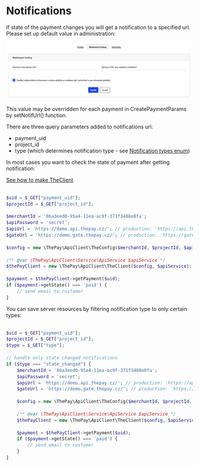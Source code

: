 # Notifications

If state of the payment changes you will get a notification to a specified url. Please set up default value in administration:

![settings](img/settings.png)

This value may be overridden for each payment in CreatePaymentParams by setNotifUrl() function.

There are three query parameters added to notifications url:

* payment_uid
* project_id
* type (which determines notification type - see [Notification types enum](https://thepay.docs.apiary.io/#introduction/enums/notification-types))

In most cases you want to check the state of payment after getting notification:

[See how to make TheClient](../.github/README.md#theclient-instance)

```php

$uid = $_GET["payment_uid"];
$projectId = $_GET["project_id"];

$merchantId = '86a3eed0-95a4-11ea-ac9f-371f3488e0fa';
$apiPassword = 'secret';
$apiUrl = 'https://demo.api.thepay.cz/'; // production: 'https://api.thepay.cz/'
$gateUrl = 'https://demo.gate.thepay.cz/'; // production: 'https://gate.thepay.cz/'

$config = new \ThePay\ApiClient\TheConfig($merchantId, $projectId, $apiPassword, $apiUrl, $gateUrl);

/** @var \ThePay\ApiClient\Service\ApiService $apiService */
$thePayClient = new \ThePay\ApiClient\TheClient($config, $apiService);

$payment = $thePayClient->getPayment($uid);
if ($payment->getState() === 'paid') {
    // send email to customer
}
```

You can save server resources by filtering notification type to only certain types:

```php

$uid = $_GET["payment_uid"];
$projectId = $_GET["project_id"];
$type = $_GET["type"];

// handle only state changed notifications
if ($type === "state_changed") {
    $merchantId = '86a3eed0-95a4-11ea-ac9f-371f3488e0fa';
    $apiPassword = 'secret';
    $apiUrl = 'https://demo.api.thepay.cz/'; // production: 'https://api.thepay.cz/'
    $gateUrl = 'https://demo.gate.thepay.cz/'; // production: 'https://gate.thepay.cz/'

    $config = new \ThePay\ApiClient\TheConfig($merchantId, $projectId, $apiPassword, $apiUrl, $gateUrl);

    /** @var \ThePay\ApiClient\Service\ApiService $apiService */
    $thePayClient = new \ThePay\ApiClient\TheClient($config, $apiService);

    $payment = $thePayClient->getPayment($uid);
    if ($payment->getState() === 'paid') {
        // send email to customer
    }
}
```
